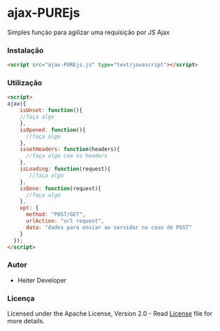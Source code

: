 # ajax-PUREjs
Simples função para agilizar uma requisição por JS Ajax

### Instalação
 

```html
<script src="ajax-PUREjs.js" type="text/javascript"></script>
```
### Utilização

```html 
<script>
ajax({
    isUnset: function(){
    //faça algo
    },
    isOpened: function(){
      //faça algo
    },
    issetHeaders: function(headers){
      //faça algo com os headers
    },
    isLoading: function(request){
       //faça algo
    },
    isDone: function(request){
      //faça algo
    },
    opt: {
      method: "POST/GET",
      urlAction: "url request",
      data: "dados para enviar ao servidor no caso de POST"
    }
  });
</script>
```

### Autor

- Heiter Developer



### Licença

Licensed under the Apache License, Version 2.0 - Read [License](https://github.com/HeiterDeveloper/ajax-PUREjs/blob/master/LICENSE) file for more details.
